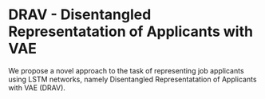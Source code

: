 # DRAV - Disentangled Representatation of Applicants with VAE

We propose a novel approach to the task of representing job applicants using LSTM networks,
namely Disentangled Representatation of Applicants with VAE (DRAV).

